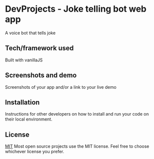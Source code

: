 # DevProjects - Joke telling bot web app

A voice bot that tells joke

## Tech/framework used

Built with vanillaJS

## Screenshots and demo

Screenshots of your app and/or a link to your live demo

## Installation

Instructions for other developers on how to install and run your code on their local environment.

## License

[MIT](https://choosealicense.com/licenses/mit/)
Most open source projects use the MIT license. Feel free to choose whichever license you prefer.
